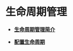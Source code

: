 # 生命周期管理<a name="zh-cn_topic_0045829074"></a>

-   **[生命周期管理简介](生命周期管理简介.md)**  

-   **[配置生命周期](配置生命周期.md)**  


